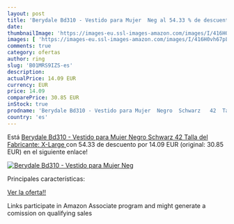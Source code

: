 ```yaml
---
layout: post
title: 'Berydale Bd310 - Vestido para Mujer  Neg al 54.33 % de descuento'
date: 
thumbnailImage: 'https://images-eu.ssl-images-amazon.com/images/I/416H0vh67pL._SL200_.jpg'
images: [ 'https://images-eu.ssl-images-amazon.com/images/I/416H0vh67pL._SL200_.jpg' ]
comments: true
category: ofertas
author: ring
slug: 'B01MRS9IZS-es'
description:
actualPrice: 14.09 EUR
currency: EUR
price: 14.09
comparePrice: 30.85 EUR
inStock: true
prodname: 'Berydale Bd310 - Vestido para Mujer  Negro  Schwarz   42  Talla del Fabricante: X-Large '
country: 'es'
---
```


Está [Berydale Bd310 - Vestido para Mujer  Negro  Schwarz   42  Talla del Fabricante: X-Large ](https://www.amazon.es/dp/B01MRS9IZS/?tag=tolees-21) con 54.33 de descuento por 14.09 EUR (original: 30.85 EUR) en el siguiente enlace!

[![Berydale Bd310 - Vestido para Mujer  Neg](https://images-eu.ssl-images-amazon.com/images/I/416H0vh67pL._SL200_.jpg)](https://www.amazon.es/dp/B01MRS9IZS/?tag=tolees-21)

Principales características:


[Ver la oferta!!](https://www.amazon.es/dp/B01MRS9IZS/?tag=tolees-21)

Links participate in Amazon Associate program and might generate a comission on qualifying sales


